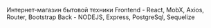 Интернет-магазин бытовой техники
Frontend - React, MobX, Axios, Router, Bootstrap
Back - NODEJS, Express, PostgreSql, Sequelize
